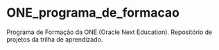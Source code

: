 # ONE_programa_de_formacao
Programa de Formação da ONE (Oracle Next Education). Repositório de projetos da trilha de aprendizado. 
